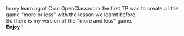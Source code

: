 In my learning of C on OpenClassroom the first TP was to create a little game "more or less" with the lesson we learnt before. </br>
So there is my version of the "more and less" game. </br>
<b>Enjoy !</b>
